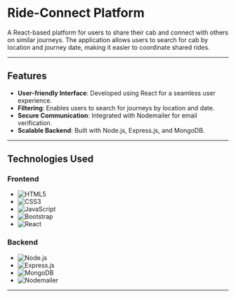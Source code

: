 # Ride-Connect Platform

A React-based platform for users to share their cab and connect with others on similar journeys. The application allows users to search for cab by location and journey date, making it easier to coordinate shared rides.

---

## Features

- **User-friendly Interface**: Developed using React for a seamless user experience.
- **Filtering**: Enables users to search for journeys by location and date.
- **Secure Communication**: Integrated with Nodemailer for email verification.
- **Scalable Backend**: Built with Node.js, Express.js, and MongoDB.

---

## Technologies Used

### Frontend

- ![HTML5](https://img.shields.io/badge/-HTML5-E34F26?logo=html5&logoColor=white)
- ![CSS3](https://img.shields.io/badge/-CSS3-1572B6?logo=css3&logoColor=white)
- ![JavaScript](https://img.shields.io/badge/-JavaScript-F7DF1E?logo=javascript&logoColor=black)
- ![Bootstrap](https://img.shields.io/badge/-Bootstrap-7952B3?logo=bootstrap&logoColor=white)
- ![React](https://img.shields.io/badge/-React-61DAFB?logo=react&logoColor=black)

### Backend

- ![Node.js](https://img.shields.io/badge/-Node.js-339933?logo=node.js&logoColor=white)
- ![Express.js](https://img.shields.io/badge/-Express.js-000000?logo=express&logoColor=white)
- ![MongoDB](https://img.shields.io/badge/-MongoDB-47A248?logo=mongodb&logoColor=white)
- ![Nodemailer](https://img.shields.io/badge/-Nodemailer-0078D4?logo=microsoft-outlook&logoColor=white)

---
